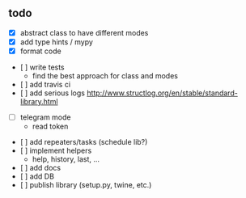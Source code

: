 
## todo


- [x] abstract class to have different modes
- [x] add type hints / mypy
- [x] format code
- [ ] write tests
    + find the best approach for class and modes
- [ ] add travis ci
- [ ] add serious logs
    http://www.structlog.org/en/stable/standard-library.html
- [ ] telegram mode
    + read token
- [ ] add repeaters/tasks (schedule lib?)
- [ ] implement helpers
    + help, history, last, ...
- [ ] add docs
- [ ] add DB
- [ ] publish library (setup.py, twine, etc.)
